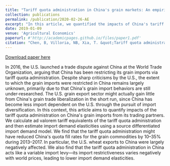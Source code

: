 ```yaml
---
title: "Tariff quota administration in China's grain markets: An empirical assessment"
collection: publications
permalink: /publication/2020-02-26-AE
excerpt: "In this article, we quantified the impacts of China's tariff rate quota policy on its imports of wheat, corn and rice using a partial equilibrium trade model. Our key findings are that the tariff quota administration might have reduced China's quota fill rates for the grain commodities by 10–35% during 2013–2017."
date: 2019-01-09
venue: 'Agricultural Economics'
paperurl: #'http://academicpages.github.io/files/paper1.pdf'
citation: "Chen, B, Villoria, NB, Xia, T. &quot;Tariff quota administration in Chinas grain markets: An empirical assessment.&quot; <i>Agricultural Economics</i>. 2020. 51: 191– 206"
---
```


<a href=' https://doi.org/10.1111/agec.12549'>Download paper here</a>

In 2016, the U.S. launched a trade dispute against China at the World Trade Organization, arguing that China has been restricting its grain imports via tariff quota administration. Despite sharp criticisms by the U.S., the extent to which the grain imports were restricted in China remains largely unknown, primarily due to that China's grain import behaviors are still under‐researched. The U.S. grain export sector might actually gain little from China's grain trade liberalization in the short run, since China has become less import dependent on the U.S. through the pursuit of import diversification. In this context, this article aims to quantify impacts of the tariff quota administration on China's grain imports from its trading partners. We calculate ad valorem tariff equivalents of the tariff quota administration and then estimate import demand elasticities using a source differentiated import demand model. We find that the tariff quota administration might have reduced China's quota fill rates for the grain commodities by 10–35% during 2013–2017. In particular, the U.S. wheat exports to China were largely negatively affected. We also find that the tariff quota administration in China acts like a variable import levy—its import restrictiveness varies negatively with world prices, leading to lower import demand elasticities.


